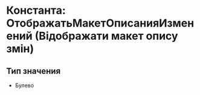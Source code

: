 ﻿# Константа: ОтображатьМакетОписанияИзменений (Відображати макет опису змін)

## Тип значения

- Булево

